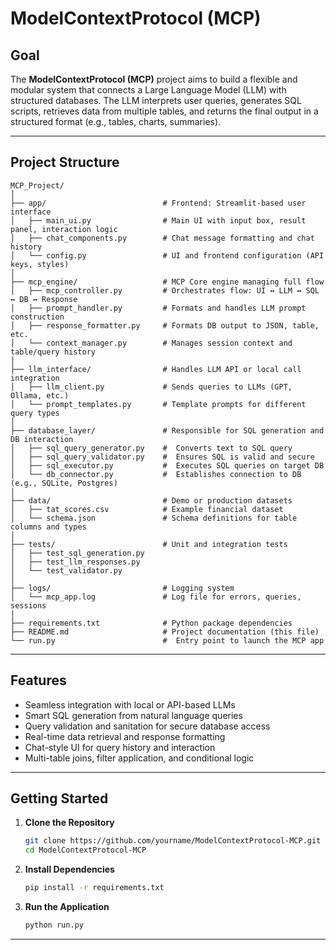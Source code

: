 #  ModelContextProtocol (MCP)

##  Goal

The **ModelContextProtocol (MCP)** project aims to build a flexible and modular system that connects a Large Language Model (LLM) with structured databases. The LLM interprets user queries, generates SQL scripts, retrieves data from multiple tables, and returns the final output in a structured format (e.g., tables, charts, summaries).

---

##  Project Structure

```
MCP_Project/
│
├── app/                          # Frontend: Streamlit-based user interface
│   ├── main_ui.py                # Main UI with input box, result panel, interaction logic
│   ├── chat_components.py        # Chat message formatting and chat history
│   └── config.py                 # UI and frontend configuration (API keys, styles)
│
├── mcp_engine/                   # MCP Core engine managing full flow
│   ├── mcp_controller.py         # Orchestrates flow: UI ↔ LLM ↔ SQL ↔ DB ↔ Response
│   ├── prompt_handler.py         # Formats and handles LLM prompt construction
│   ├── response_formatter.py     # Formats DB output to JSON, table, etc.
│   └── context_manager.py        # Manages session context and table/query history
│
├── llm_interface/                # Handles LLM API or local call integration
│   ├── llm_client.py             # Sends queries to LLMs (GPT, Ollama, etc.)
│   └── prompt_templates.py       # Template prompts for different query types
│
├── database_layer/               # Responsible for SQL generation and DB interaction
│   ├── sql_query_generator.py    #  Converts text to SQL query
│   ├── sql_query_validator.py    #  Ensures SQL is valid and secure
│   ├── sql_executor.py           #  Executes SQL queries on target DB
│   └── db_connector.py           #  Establishes connection to DB (e.g., SQLite, Postgres)
│
├── data/                         # Demo or production datasets
│   ├── tat_scores.csv            # Example financial dataset
│   └── schema.json               # Schema definitions for table columns and types
│
├── tests/                        # Unit and integration tests
│   ├── test_sql_generation.py
│   ├── test_llm_responses.py
│   └── test_validator.py
│
├── logs/                         # Logging system
│   └── mcp_app.log               # Log file for errors, queries, sessions
│
├── requirements.txt              # Python package dependencies
├── README.md                     # Project documentation (this file)
└── run.py                        #  Entry point to launch the MCP app
```

---

##  Features

*  Seamless integration with local or API-based LLMs
*  Smart SQL generation from natural language queries
*  Query validation and sanitation for secure database access
*  Real-time data retrieval and response formatting
*  Chat-style UI for query history and interaction
*  Multi-table joins, filter application, and conditional logic

---

## Getting Started

1. **Clone the Repository**

   ```bash
   git clone https://github.com/yourname/ModelContextProtocol-MCP.git
   cd ModelContextProtocol-MCP
   ```

2. **Install Dependencies**

   ```bash
   pip install -r requirements.txt
   ```

3. **Run the Application**

   ```bash
   python run.py
   ```

---
